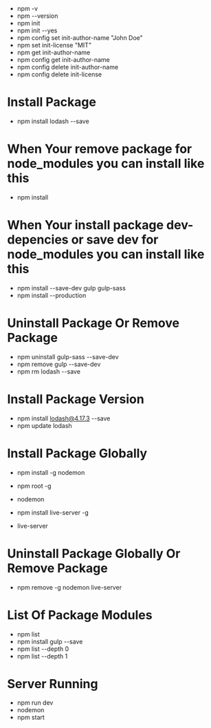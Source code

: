 - npm -v
- npm --version
- npm init
- npm init --yes
- npm config set init-author-name "John Doe"
- npm set init-license "MIT"
- npm get init-author-name
- npm config get init-author-name
- npm config delete init-author-name
- npm config delete init-license


# Install Package
- npm install lodash --save
# When Your remove package for node_modules you can install like this
- npm install

# When Your install package dev-depencies or save dev for node_modules you can install like this
- npm install --save-dev gulp gulp-sass
- npm install --production

# Uninstall Package Or Remove Package
- npm uninstall gulp-sass --save-dev
- npm remove gulp --save-dev
- npm rm lodash --save

# Install Package Version
- npm install lodash@4.17.3 --save
- npm update lodash

# Install Package Globally
- npm install -g nodemon
- npm root -g
- nodemon

- npm install live-server -g
- live-server

# Uninstall Package Globally Or Remove Package
- npm remove -g nodemon live-server

# List Of Package Modules
- npm list
- npm install gulp --save
- npm list --depth 0
- npm list --depth 1

# Server Running 
- npm run dev
- nodemon
- npm start
